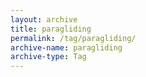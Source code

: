 ```yaml
---
layout: archive
title: paragliding
permalink: /tag/paragliding/
archive-name: paragliding
archive-type: Tag
---
```

